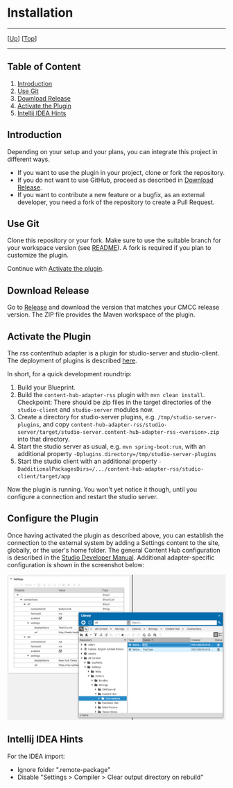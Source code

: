 # Installation

--------------------------------------------------------------------------------

\[[Up](README.md)\] \[[Top](#top)\]

--------------------------------------------------------------------------------

## Table of Content

1. [Introduction](#introduction)
1. [Use Git](#use-git)
2. [Download Release](#download-release)
3. [Activate the Plugin](#activate-the-plugin)
4. [Intellij IDEA Hints](#intellij-idea-hints)

## Introduction

Depending on your setup and your plans, you can integrate this project in different ways.

* If you want to use the plugin in your project, clone or fork the repository.
* If you do not want to use GitHub, proceed as described in [Download Release](#download-release).
* If you want to contribute a new feature or a bugfix, as an external developer, you need a fork of the repository to create a Pull Request.

## Use Git

Clone this repository or your fork. Make sure to use the suitable branch
for your workspace version (see [README](../README.md)). A fork is required if
you plan to customize the plugin.

Continue with [Activate the plugin](#activate-the-plugin).

## Download Release

Go to [Release](https://github.com/CoreMedia/content-hub-adapter-rss/releases) and download the version that matches your CMCC release version.
The ZIP file provides the Maven workspace of the plugin.

## Activate the Plugin

The rss contenthub adapter is a plugin for studio-server and studio-client.
The deployment of plugins is described [here](https://documentation.coremedia.com/cmcc-10/artifacts/2101/webhelp/coremedia-en/content/ApplicationPlugins.html).

In short, for a quick development roundtrip:
1. Build your Blueprint.
2. Build the `content-hub-adapter-rss` plugin with `mvn clean install`.
   Checkpoint: There should be zip files in the target directories of the `studio-client` and `studio-server` modules now.
3. Create a directory for studio-server plugins, e.g. `/tmp/studio-server-plugins`,
   and copy `content-hub-adapter-rss/studio-server/target/studio-server.content-hub-adapter-rss-<version>.zip`
   into that directory.
4. Start the studio server as usual, e.g. `mvn spring-boot:run`, with an additional property `-Dplugins.directory=/tmp/studio-server-plugins`
5. Start the studio client with an additional property `-DadditionalPackagesDirs=/.../content-hub-adapter-rss/studio-client/target/app`

Now the plugin is running.  You won't yet notice it though, until you configure a connection
and restart the studio server.

## Configure the Plugin

Once having activated the plugin as described above, you can establish the connection to the external system by adding a Settings content to the site, globally, or the user's home folder. The general Content Hub configuration is described in the [Studio Developer Manual](https://documentation.coremedia.com/cmcc-10/artifacts/2107/webhelp/studio-developer-en/content/Content_HubAdapterConfiguration.html). Additional adapter-specific configuration is shown in the screenshot below:

![Image1: Adapter-specific configuration](images/configuration-rss.png)

## Intellij IDEA Hints

For the IDEA import:
- Ignore folder ".remote-package"
- Disable "Settings > Compiler > Clear output directory on rebuild"
